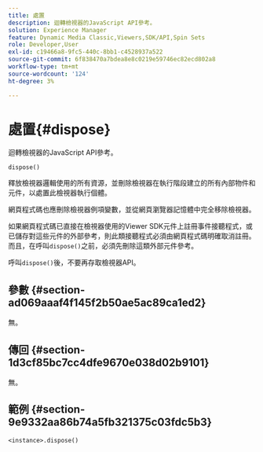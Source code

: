 ```yaml
---
title: 處置
description: 迴轉檢視器的JavaScript API參考。
solution: Experience Manager
feature: Dynamic Media Classic,Viewers,SDK/API,Spin Sets
role: Developer,User
exl-id: c19466a8-9fc5-440c-8bb1-c4528937a522
source-git-commit: 6f838470a7bdea8e8c0219e59746ec82ecd802a8
workflow-type: tm+mt
source-wordcount: '124'
ht-degree: 3%

---
```


# 處置{#dispose}

迴轉檢視器的JavaScript API參考。

`dispose()`

釋放檢視器邏輯使用的所有資源，並刪除檢視器在執行階段建立的所有內部物件和元件，以處置此檢視器執行個體。

網頁程式碼也應刪除檢視器例項變數，並從網頁瀏覽器記憶體中完全移除檢視器。

如果網頁程式碼已直接在檢視器使用的Viewer SDK元件上註冊事件接聽程式，或已儲存對這些元件的外部參考，則此類接聽程式必須由網頁程式碼明確取消註冊。 而且，在呼叫`dispose()`之前，必須先刪除這類外部元件參考。

呼叫`dispose()`後，不要再存取檢視器API。

## 參數 {#section-ad069aaaf4f145f2b50ae5ac89ca1ed2}

無。

## 傳回 {#section-1d3cf85bc7cc4dfe9670e038d02b9101}

無。

## 範例 {#section-9e9332aa86b74a5fb321375c03fdc5b3}

```
<instance>.dispose()
```
